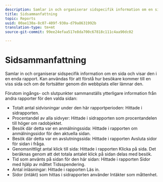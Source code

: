 ```yaml
---
description: Samlar in och organiserar sidspecifik information om en sida och visar den i en enda rapport. Kan användas för att förstå hur besökare kommer till en viss sida och om de fortsätter genom din webbplats eller lämnar den.
title: Sidsammanfattning
topic: Reports
uuid: 00ae130a-8c07-409f-930a-d79a8631992b
translation-type: tm+mt
source-git-commit: 99ee24efaa517e8da700c67818c111c4aa90dc02

---
```



# Sidsammanfattning

Samlar in och organiserar sidspecifik information om en sida och visar den i en enda rapport. Kan användas för att förstå hur besökare kommer till en viss sida och om de fortsätter genom din webbplats eller lämnar den.

Förutom ingångs- och slutpunkter sammanställs ytterligare information från andra rapporter för den valda sidan:

* Totalt antal sidvisningar under den här rapportperioden: Hittade i sidrapporten.
* Procentandel av alla sidvyer: Hittade i sidrapporten som procentandelen till höger om radobjektet.
* Besök där detta var en anmälningssida: Hittade i rapporten om anmälningssidor för den aktuella sidan.
* Besök där detta var en avslutningssida: Hittade i rapporten Avsluta sidor för sidan i fråga.
* Genomsnittligt antal klick till sida: Hittade i rapporten Klicka på sida. Det beräknas genom att det totala antalet klick på sidan delas med besök.
* Tid som använts på sidan för den här sidan: Hittade i rapporten Sidor med hjälp av måttet Tidsspendering.
* Antal inläsningar: Hittade i rapporten Läs in.
* Sidor (intäkt) som hittas i sidrapporten använder Intäkter som måttenhet.

